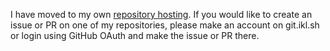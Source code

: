I have moved to my own [repository hosting](https://git.ikl.sh/132ikl). If you would like to create an issue or PR on one of my repositories, please make an account on git.ikl.sh or login using GitHub OAuth and make the issue or PR there.
